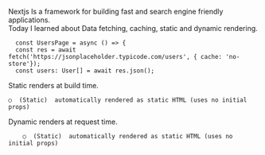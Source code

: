 Nextjs Is a framework for building fast and search engine friendly applications. <br/>
Today I learned about Data fetching, caching, static and dynamic rendering.

```
  const UsersPage = async () => {
  const res = await fetch('https://jsonplaceholder.typicode.com/users', { cache: 'no-store'});
  const users: User[] = await res.json(); 
```
Static renders at build time.

```
○  (Static)  automatically rendered as static HTML (uses no initial props)
```
Dynamic renders at request time. 

``` λ  (Server)  server-side renders at runtime (uses getInitialProps or getServerSideProps)
    ○  (Static)  automatically rendered as static HTML (uses no initial props)
```
